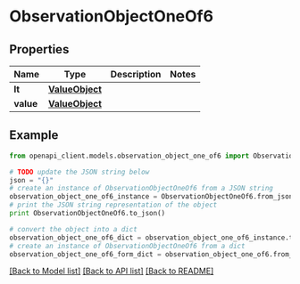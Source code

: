 # ObservationObjectOneOf6


## Properties
Name | Type | Description | Notes
------------ | ------------- | ------------- | -------------
**lt** | [**ValueObject**](ValueObject.md) |  | 
**value** | [**ValueObject**](ValueObject.md) |  | 

## Example

```python
from openapi_client.models.observation_object_one_of6 import ObservationObjectOneOf6

# TODO update the JSON string below
json = "{}"
# create an instance of ObservationObjectOneOf6 from a JSON string
observation_object_one_of6_instance = ObservationObjectOneOf6.from_json(json)
# print the JSON string representation of the object
print ObservationObjectOneOf6.to_json()

# convert the object into a dict
observation_object_one_of6_dict = observation_object_one_of6_instance.to_dict()
# create an instance of ObservationObjectOneOf6 from a dict
observation_object_one_of6_form_dict = observation_object_one_of6.from_dict(observation_object_one_of6_dict)
```
[[Back to Model list]](../README.md#documentation-for-models) [[Back to API list]](../README.md#documentation-for-api-endpoints) [[Back to README]](../README.md)


